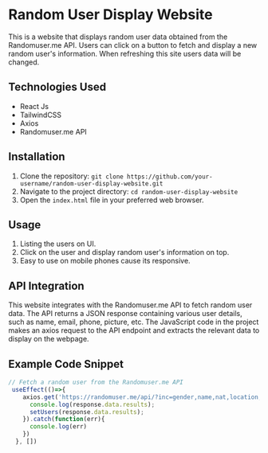 # Random User Display Website

This is a website that displays random user data obtained from the Randomuser.me API. Users can click on a button to fetch and display a new random user's information. When refreshing this site users data will be changed.

## Technologies Used

- React Js 
- TailwindCSS
- Axios
- Randomuser.me API

## Installation

1. Clone the repository: `git clone https://github.com/your-username/random-user-display-website.git`
2. Navigate to the project directory: `cd random-user-display-website`
3. Open the `index.html` file in your preferred web browser.

## Usage

1. Listing the users on UI.
2. Click on the user and display random user's information on top.
3. Easy to use on mobile phones cause its responsive.

## API Integration

This website integrates with the Randomuser.me API to fetch random user data. The API returns a JSON response containing various user details, such as name, email, phone, picture, etc. The JavaScript code in the project makes an axios request to the API endpoint and extracts the relevant data to display on the webpage.

## Example Code Snippet

```javascript
// Fetch a random user from the Randomuser.me API
 useEffect(()=>{
    axios.get('https://randomuser.me/api/?inc=gender,name,nat,location,picture,email&results=20').then(response=>{
      console.log(response.data.results);
      setUsers(response.data.results);
    }).catch(function(err){
      console.log(err)
    })
  }, [])
